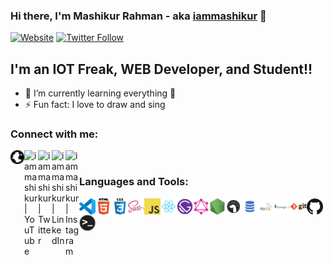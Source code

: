 ### Hi there, I'm Mashikur Rahman - aka [iammashikur][website] 👋

[![Website](https://img.shields.io/website?label=iammashikur.com&style=for-the-badge&url=https%3A%2F%2Fiammashikur.com)](https://iammashikur.github.io)
[![Twitter Follow](https://img.shields.io/twitter/follow/iammashikur?label=Follow&logo=twitter&style=for-the-badge)](https://twitter.com/intent/follow?original_referer=https%3A%2F%2Fgithub.com%2Fiammashikur&screen_name=iammashikur)

## I'm an IOT Freak, WEB Developer, and Student!!


- 🌱 I’m currently learning everything 🤣
- ⚡ Fun fact: I love to draw and sing

### Connect with me:

[<img align="left" alt="iammashikur.github.io" width="22px" src="https://raw.githubusercontent.com/iconic/open-iconic/master/svg/globe.svg" />][website]
[<img align="left" alt="iammashikur | YouTube" width="22px" src="https://cdn.jsdelivr.net/npm/simple-icons@v3/icons/youtube.svg" />][youtube]
[<img align="left" alt="iammashikur | Twitter" width="22px" src="https://cdn.jsdelivr.net/npm/simple-icons@v3/icons/twitter.svg" />][twitter]
[<img align="left" alt="iammashikur | LinkedIn" width="22px" src="https://cdn.jsdelivr.net/npm/simple-icons@v3/icons/linkedin.svg" />][linkedin]
[<img align="left" alt="iammashikur | Instagram" width="22px" src="https://cdn.jsdelivr.net/npm/simple-icons@v3/icons/instagram.svg" />][instagram]

<br />

### Languages and Tools:

[<img align="left" alt="Visual Studio Code" width="26px" src="https://raw.githubusercontent.com/github/explore/80688e429a7d4ef2fca1e82350fe8e3517d3494d/topics/visual-studio-code/visual-studio-code.png" />][link]
[<img align="left" alt="HTML5" width="26px" src="https://raw.githubusercontent.com/github/explore/80688e429a7d4ef2fca1e82350fe8e3517d3494d/topics/html/html.png" />][link]
[<img align="left" alt="CSS3" width="26px" src="https://raw.githubusercontent.com/github/explore/80688e429a7d4ef2fca1e82350fe8e3517d3494d/topics/css/css.png" />][link]
[<img align="left" alt="Sass" width="26px" src="https://raw.githubusercontent.com/github/explore/80688e429a7d4ef2fca1e82350fe8e3517d3494d/topics/sass/sass.png" />][link]
[<img align="left" alt="JavaScript" width="26px" src="https://raw.githubusercontent.com/github/explore/80688e429a7d4ef2fca1e82350fe8e3517d3494d/topics/javascript/javascript.png" />][link]
[<img align="left" alt="React" width="26px" src="https://raw.githubusercontent.com/github/explore/80688e429a7d4ef2fca1e82350fe8e3517d3494d/topics/react/react.png" />][link]
[<img align="left" alt="Gatsby" width="26px" src="https://raw.githubusercontent.com/github/explore/e94815998e4e0713912fed477a1f346ec04c3da2/topics/gatsby/gatsby.png" />][link]
[<img align="left" alt="GraphQL" width="26px" src="https://raw.githubusercontent.com/github/explore/80688e429a7d4ef2fca1e82350fe8e3517d3494d/topics/graphql/graphql.png" />][link]
[<img align="left" alt="Node.js" width="26px" src="https://raw.githubusercontent.com/github/explore/80688e429a7d4ef2fca1e82350fe8e3517d3494d/topics/nodejs/nodejs.png" />][link]
[<img align="left" alt="Deno" width="26px" src="https://raw.githubusercontent.com/github/explore/361e2821e2dea67711cde99c9c40ed357061cf27/topics/deno/deno.png" />][link]
[<img align="left" alt="SQL" width="26px" src="https://raw.githubusercontent.com/github/explore/80688e429a7d4ef2fca1e82350fe8e3517d3494d/topics/sql/sql.png" />][link]
[<img align="left" alt="MySQL" width="26px" src="https://raw.githubusercontent.com/github/explore/80688e429a7d4ef2fca1e82350fe8e3517d3494d/topics/mysql/mysql.png" />][link]
[<img align="left" alt="MongoDB" width="26px" src="https://raw.githubusercontent.com/github/explore/80688e429a7d4ef2fca1e82350fe8e3517d3494d/topics/mongodb/mongodb.png" />][link]
[<img align="left" alt="Git" width="26px" src="https://raw.githubusercontent.com/github/explore/80688e429a7d4ef2fca1e82350fe8e3517d3494d/topics/git/git.png" />][link]
[<img align="left" alt="GitHub" width="26px" src="https://raw.githubusercontent.com/github/explore/78df643247d429f6cc873026c0622819ad797942/topics/github/github.png" />][link]
[<img align="left" alt="Terminal" width="26px" src="https://raw.githubusercontent.com/github/explore/80688e429a7d4ef2fca1e82350fe8e3517d3494d/topics/terminal/terminal.png" />][link]

<br />
<br />


[website]: https://iammashikur.github.io
[twitter]: https://twitter.com/700mirash
[youtube]: https://youtube.com/mirash
[instagram]: https://instagram.com/iammashikur
[linkedin]: https://linkedin.com/in/iammashikur
[link]: https://google.com
